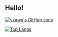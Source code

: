 ## Hello!

[![yzawa's GitHub stats](https://github-readme-stats.vercel.app/api?username=yszwa&theme=tokyonight&show_icons=true)](https://github.com/mo-ri-regen/github-readme-stats)

[![Top Langs](https://github-readme-stats.vercel.app/api/top-langs/?username=yszwa&theme=tokyonight&show_icons=true&layout=compact)](https://github.com/mo-ri-regen/github-readme-stats)
